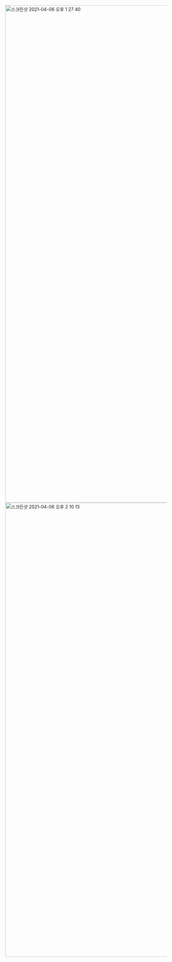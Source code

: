 <img width="1552" alt="스크린샷 2021-04-06 오후 1 27 40" src="https://user-images.githubusercontent.com/81007078/113669681-0f1f6d00-96ef-11eb-9571-57adab2373a2.png">

<img width="1417" alt="스크린샷 2021-04-06 오후 2 10 13" src="https://user-images.githubusercontent.com/81007078/113669687-12b2f400-96ef-11eb-85fd-734eb1ac0ac7.png">

